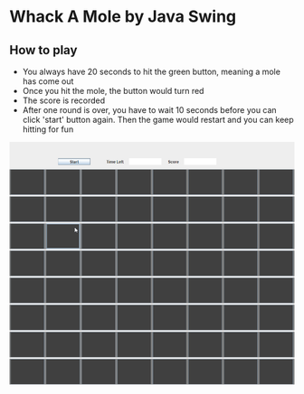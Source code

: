 # Whack A Mole by Java Swing
## How to play
- You always have 20 seconds to hit the green button, meaning a mole has come out
- Once you hit the mole, the button would turn red
- The score is recorded
- After one round is over, you have to wait 10 seconds before you can click 'start' button again. Then the game would restart and you can keep hitting for fun

![Alt Text](demo.gif)

